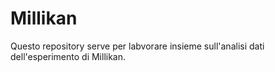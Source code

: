 # Millikan

Questo repository serve per labvorare insieme sull'analisi dati dell'esperimento di Millikan.
